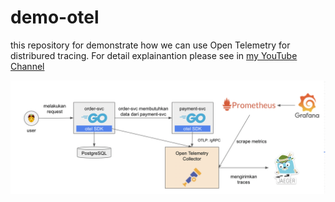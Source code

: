 # demo-otel

this repository for demonstrate how we can use Open Telemetry for distribured tracing. For detail explainantion please see in [my YouTube Channel](https://youtube.com/rahadiangg)

![topologi](topologi.png)